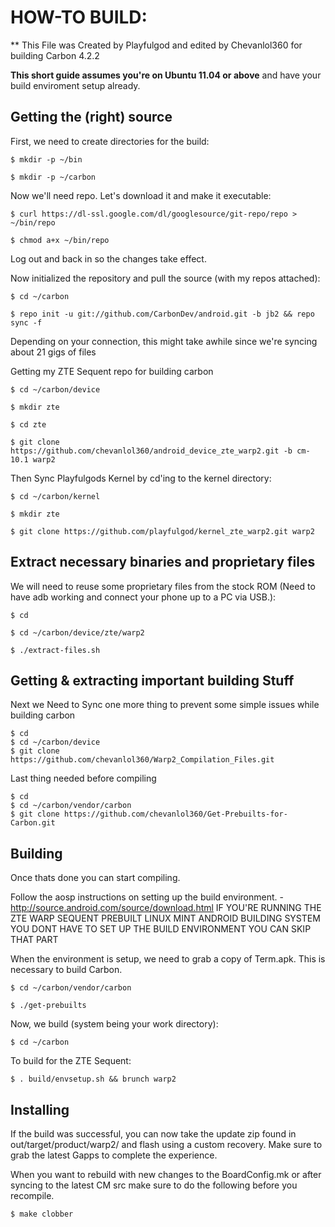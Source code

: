 HOW-TO BUILD:
=============
** This File was Created by Playfulgod and edited by Chevanlol360 for building Carbon 4.2.2

**This short guide assumes you're on Ubuntu 11.04 or above** and have your build enviroment setup already.

Getting the (right) source
--------------------------

First, we need to create directories for the build:

    $ mkdir -p ~/bin

    $ mkdir -p ~/carbon

Now we'll need repo. Let's download it and make it executable:

    $ curl https://dl-ssl.google.com/dl/googlesource/git-repo/repo > ~/bin/repo

    $ chmod a+x ~/bin/repo

Log out and back in so the changes take effect.

Now initialized the repository and pull the source (with my repos attached):

    $ cd ~/carbon
    
    $ repo init -u git://github.com/CarbonDev/android.git -b jb2 && repo sync -f


Depending on your connection, this might take awhile since we're syncing about 21 gigs of files

Getting my ZTE Sequent repo for building carbon
  
	$ cd ~/carbon/device

	$ mkdir zte

	$ cd zte

	$ git clone https://github.com/chevanlol360/android_device_zte_warp2.git -b cm-10.1 warp2

Then Sync Playfulgods Kernel by cd'ing to the kernel directory:

	$ cd ~/carbon/kernel

	$ mkdir zte

	$ git clone https://github.com/playfulgod/kernel_zte_warp2.git warp2

Extract necessary binaries and proprietary files 
------------------------------------------------

We will need to reuse some proprietary files from the stock ROM (Need to have adb working and connect your phone up to a PC via USB.):

    $ cd
    
    $ cd ~/carbon/device/zte/warp2
    
    $ ./extract-files.sh


Getting & extracting important building Stuff
-----------------------------------------------------
Next we Need to Sync one more thing to prevent some simple issues while building carbon

    $ cd
    $ cd ~/carbon/device
    $ git clone https://github.com/chevanlol360/Warp2_Compilation_Files.git

Last thing needed before compiling

    $ cd
    $ cd ~/carbon/vendor/carbon
    $ git clone https://github.com/chevanlol360/Get-Prebuilts-for-Carbon.git

Building
-------------
Once thats done you can start compiling.

Follow the aosp instructions on setting up the build environment. - http://source.android.com/source/download.html 
IF YOU'RE RUNNING THE ZTE WARP SEQUENT PREBUILT LINUX MINT ANDROID BUILDING SYSTEM YOU DONT HAVE TO SET UP THE BUILD ENVIRONMENT YOU CAN SKIP THAT PART

When the environment is setup, we need to grab a copy of Term.apk. This is necessary to build Carbon.

    $ cd ~/carbon/vendor/carbon

    $ ./get-prebuilts

Now, we build (system being your work directory):

    $ cd ~/carbon

To build for the ZTE Sequent:
    
    $ . build/envsetup.sh && brunch warp2


Installing
---------------
If the build was successful, you can now take the update zip found in out/target/product/warp2/ and flash using a custom recovery. Make sure to grab the latest Gapps to complete the experience.

When you want to rebuild with new changes to the BoardConfig.mk or after syncing to the latest CM src make sure to do the following before you recompile.

    $ make clobber
